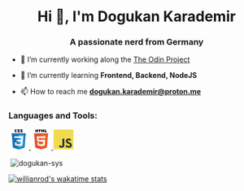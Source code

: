 <h1 align="center">Hi 👋, I'm Dogukan Karademir</h1>
<h3 align="center">A passionate nerd from Germany</h3>

- 🔭 I’m currently working along the [The Odin Project](https://www.theodinproject.com/dashboard)

- 🌱 I’m currently learning **Frontend, Backend, NodeJS**

- 📫 How to reach me **dogukan.karademir@proton.me**

<h3 align="left">Languages and Tools:</h3>
<p align="left"> <a href="https://www.w3schools.com/css/" target="_blank" rel="noreferrer"> <img src="https://raw.githubusercontent.com/devicons/devicon/master/icons/css3/css3-original-wordmark.svg" alt="css3" width="40" height="40"/> </a> <a href="https://www.w3.org/html/" target="_blank" rel="noreferrer"> <img src="https://raw.githubusercontent.com/devicons/devicon/master/icons/html5/html5-original-wordmark.svg" alt="html5" width="40" height="40"/> </a> <a href="https://developer.mozilla.org/en-US/docs/Web/JavaScript" target="_blank" rel="noreferrer"> <img src="https://raw.githubusercontent.com/devicons/devicon/master/icons/javascript/javascript-original.svg" alt="javascript" width="40" height="40"/> </a>  </a> </p>

<p>&nbsp;<img align="center" src="https://github-readme-stats.vercel.app/api?username=dogukan-sys&show_icons=true&theme=dracula&hide_border=true&locale=en" alt="dogukan-sys" /></p>


[![willianrod's wakatime stats](https://github-readme-stats.vercel.app/api/wakatime?username=dogukan)](https://github.com/anuraghazra/github-readme-stats)
